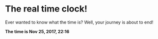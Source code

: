 # The real time clock!

Ever wanted to know what the time is? Well, your journey is about to end!

**The time is Nov 25, 2017, 22:16**